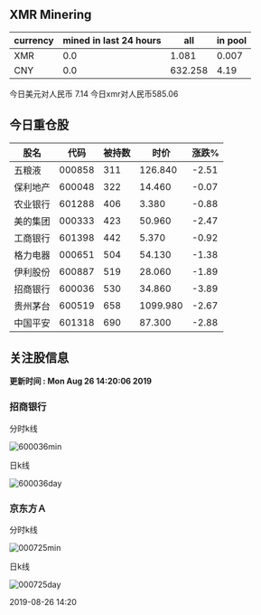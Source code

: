 ## XMR Minering

|currency|mined in last 24 hours|all|in pool|
|---|---|---|---|
|XMR|0.0|1.081|0.007|
|CNY|0.0|632.258|4.19|

今日美元对人民币 7.14	今日xmr对人民币585.06


## 今日重仓股 

|股名|代码|被持数|时价|涨跌%|
|---|---|---|---|---|
|五粮液|000858|311|126.840|-2.51|
|保利地产|600048|322|14.460|-0.07|
|农业银行|601288|406|3.380|-0.88|
|美的集团|000333|423|50.960|-2.47|
|工商银行|601398|442|5.370|-0.92|
|格力电器|000651|504|54.130|-1.38|
|伊利股份|600887|519|28.060|-1.89|
|招商银行|600036|530|34.860|-3.89|
|贵州茅台|600519|658|1099.980|-2.67|
|中国平安|601318|690|87.300|-2.88|

## 关注股信息
**更新时间 : Mon Aug 26 14:20:06 2019**
### 招商银行 
分时k线

![600036min](http://image.sinajs.cn/newchart/min/n/sh600036.gif)

日k线

![600036day](http://image.sinajs.cn/newchart/daily/n/sh600036.gif)

### 京东方Ａ 
分时k线

![000725min](http://image.sinajs.cn/newchart/min/n/sz000725.gif)

日k线

![000725day](http://image.sinajs.cn/newchart/daily/n/sz000725.gif)

2019-08-26 14:20